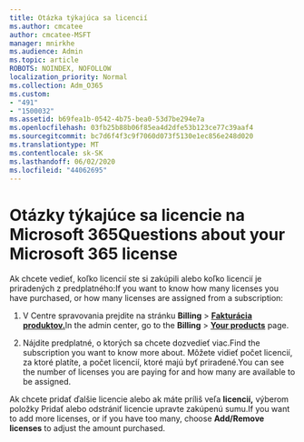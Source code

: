```yaml
---
title: Otázka týkajúca sa licencií
ms.author: cmcatee
author: cmcatee-MSFT
manager: mnirkhe
ms.audience: Admin
ms.topic: article
ROBOTS: NOINDEX, NOFOLLOW
localization_priority: Normal
ms.collection: Adm_O365
ms.custom:
- "491"
- "1500032"
ms.assetid: b69fea1b-0542-4b75-bea0-53d7be294e7a
ms.openlocfilehash: 03fb25b88b06f85ea4d2dfe53b123ce77c39aaf4
ms.sourcegitcommit: bc7d6f4f3c9f7060d073f5130e1ec856e248d020
ms.translationtype: MT
ms.contentlocale: sk-SK
ms.lasthandoff: 06/02/2020
ms.locfileid: "44062695"
---
```

# <a name="questions-about-your-microsoft-365-license"></a><span data-ttu-id="962bf-102">Otázky týkajúce sa licencie na Microsoft 365</span><span class="sxs-lookup"><span data-stu-id="962bf-102">Questions about your Microsoft 365 license</span></span>

<span data-ttu-id="962bf-103">Ak chcete vedieť, koľko licencií ste si zakúpili alebo koľko licencií je priradených z predplatného:</span><span class="sxs-lookup"><span data-stu-id="962bf-103">If you want to know how many licenses you have purchased, or how many licenses are assigned from a subscription:</span></span>
  
1. <span data-ttu-id="962bf-104">V Centre spravovania prejdite na stránku **Billing** \> **[Fakturácia produktov.](https://go.microsoft.com/fwlink/p/?linkid=842054)**</span><span class="sxs-lookup"><span data-stu-id="962bf-104">In the admin center, go to the **Billing** \> **[Your products](https://go.microsoft.com/fwlink/p/?linkid=842054)** page.</span></span>

2. <span data-ttu-id="962bf-105">Nájdite predplatné, o ktorých sa chcete dozvedieť viac.</span><span class="sxs-lookup"><span data-stu-id="962bf-105">Find the subscription you want to know more about.</span></span> <span data-ttu-id="962bf-106">Môžete vidieť počet licencií, za ktoré platíte, a počet licencií, ktoré majú byť priradené.</span><span class="sxs-lookup"><span data-stu-id="962bf-106">You can see the number of licenses you are paying for and how many are available to be assigned.</span></span>

<span data-ttu-id="962bf-107">Ak chcete pridať ďalšie licencie alebo ak máte príliš veľa **licencií,** výberom položky Pridať alebo odstrániť licencie upravte zakúpenú sumu.</span><span class="sxs-lookup"><span data-stu-id="962bf-107">If you want to add more licenses, or if you have too many, choose **Add/Remove licenses** to adjust the amount purchased.</span></span>